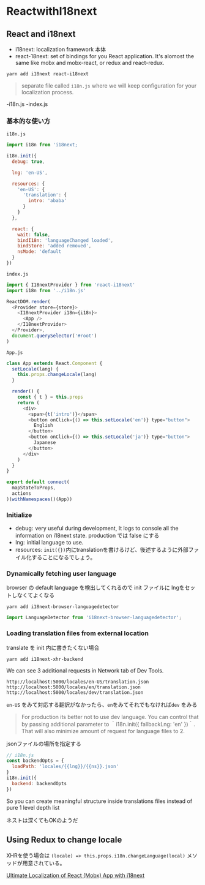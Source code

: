 # ReactwithI18next

## React and i18next

- i18next: localization framework 本体
- react-18next: set of bindings for you React application. It's alomost the same like mobx and mobx-react, or redux and react-redux.

```sh
yarn add i18next react-i18next
```

> separate file called `i18n.js` where we will keep configuration for your localization process.


-i18n.js
-index.js

### 基本的な使い方

`i18n.js`
```js
import i18n from 'i18next;

i18n.init({
  debug: true,

  lng: 'en-US',

  resources: {
    'en-US': {
      'translation': {
        intro: 'ababa'
      }
    }
  },

  react: {
    wait: false,
    bindI18n: 'languageChanged loaded',
    bindStore: 'added removed',
    nsMode: 'default
  }
})
```

`index.js`
```js
import { I18nextProvider } from 'react-i18next'
import i18n from '../i18n.js'

ReactDOM.render(
  <Provider store={store}>
    <I18nextProvider i18n={i18n}>
      <App />
    </I18nextProvider>
  </Provider>,
  document.querySelector('#root')
)
```

`App.js`
```js
class App extends React.Component {
  setLocale(lang) {
    this.props.changeLocale(lang)
  }

  render() {
    const { t } = this.props
    return (
      <div>
        <span>{t('intro')}</span>
        <button onClick={() => this.setLocale('en')} type="button">
          English
        </button>
        <button onClick={() => this.setLocale('ja')} type="button">
          Japanese
        </button>
      </div>
    )
  }
}

export default connect(
  mapStateToProps,
  actions
)(withNamespaces()(App))
```

### Initialize

- debug: <boolean> very useful during development, It logs to console all the information on i18next state. production では false にする
- lng:  initial language to use.
- resources: `init({})`内にtranslationを書けるけど、後述するように外部ファイル化することになるでしょう。


### Dynamically fetching user language

browser の default language を検出してくれるので
init ファイルに lngをセットしなくてよくなる

```
yarn add i18next-browser-languagedetector
```

```js
import LanguageDetector from 'i18next-browser-languagedetector';
```



### Loading translation files from external location

translate を init 内に書きたくない場合

```
yarn add i18next-xhr-backend
```

We can see 3 additional requests in Network tab of Dev Tools.

```
http://localhost:5000/locales/en-US/translation.json
http://localhost:5000/locales/en/translation.json
http://localhost:5000/locales/dev/translation.json
```

`en-US` をみて対応する翻訳がなかったら、`en`をみてそれでもなければ`dev` をみる

> For production its better not to use dev language. You can control that by passing additional parameter to ｀i18n.init({ fallbackLng: 'en' })｀. That will also minimize amount of request for language files to 2.



jsonファイルの場所を指定する

```js
// i18n.js
const backendOpts = {
  loadPath: 'locales/{{lng}}/{{ns}}.json'
}
i18n.init({
  backend: backendOpts
})
```

So you can create meaningful structure inside translations files instead of pure 1 level depth list

ネストは深くてもOKのようだ

## Using Redux to change locale

XHRを使う場合は `(locale) => this.props.i18n.changeLanguage(local)` 
メソッドが用意されている。

[Ultimate Localization of React (Mobx) App with i18next](https://itnext.io/ultimate-localization-of-react-mobx-app-with-i18next-efab77712149)